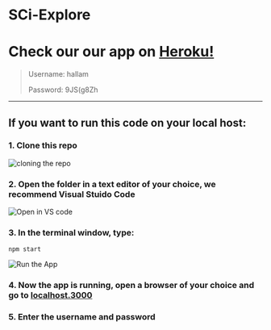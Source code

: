 # SCi-Explore

# Check our our app on [Heroku!](https://sci-toolset.herokuapp.com/)

> Username: hallam
> 
> Password: 9JS(g8Zh

---

## If you want to run this code on your local host:

### 1. Clone this repo
![cloning the repo](https://user-images.githubusercontent.com/64285005/161536717-4d4d7f37-21db-4cb1-b71e-662827d8b205.png)

### 2. Open the folder in a text editor of your choice, we recommend Visual Stuido Code

![Open in VS code](https://user-images.githubusercontent.com/64285005/161537010-70426003-5202-4f73-9dd1-a1585c800c8f.png)

### 3. In the terminal window, type: 
``` npm start ```

![Run the App](https://user-images.githubusercontent.com/64285005/161537955-e324cf45-d34c-455a-9508-7d0ac23b4bba.png)


### 4. Now the app is running, open a browser of your choice and go to [localhost.3000](http://localhost:3000)

### 5. Enter the username and password

